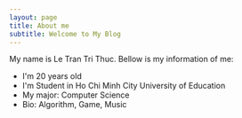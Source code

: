```yaml
---
layout: page
title: About me
subtitle: Welcome to My Blog
---
```


My name is Le Tran Tri Thuc. Bellow is my information of me:

- I'm 20 years old
- I'm Student in Ho Chi Minh City University of Education
- My major: Computer Science
- Bio: Algorithm, Game, Music
